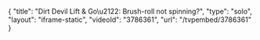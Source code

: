 {
    "title": "Dirt Devil Lift & Go\u2122: Brush-roll not spinning?",
    "type": "solo",
    "layout": "iframe-static",
    "videoId": "3786361",
    "url": "\/tvpembed\/3786361"
}